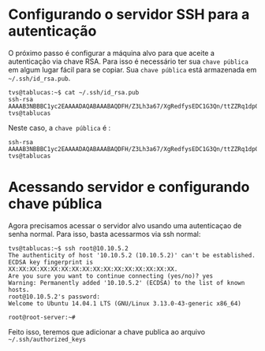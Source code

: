 # Configurando o servidor SSH para a autenticação

O próximo passo é configurar a máquina alvo para que aceite a autenticação via 
chave RSA. Para isso é necessário ter sua `chave pública` em algum lugar fácil para se copiar. Sua `chave pública` está armazenada em `~/.ssh/id_rsa.pub`.

```
tvs@tablucas:~$ cat ~/.ssh/id_rsa.pub 
ssh-rsa AAAAB3NBBBC1yc2EAAAADAQABAAABAQDFH/Z3Lh3a67/XgRedfysEDC1G3Qn/ttZZRq1dp0bXSKyTehpQHGymk5a2+F6F5LzEYL0AAAi2aFl56bqTDo6/VRgkOvXw6EWgJAkIGm0Prh2uSH5cobFSHdA9L4J7U62pLfzZINuBEkgCBrFo+zAvXF8e7BBOdWc/NSAAABRT/A3NLmAAAIv7PPREFETCHgeQbqforbTKOAZ8mEUtctS2HFVLMZuXDhuVJT72YcR2h9faVTkFHERY7RajwBl6eFA7N/sxMjqt+R2qcZZZZZZtOSuxuUvbn/nOwR8LLO0sngefIzQhpwtmUOfEs94060ognPe05s/HUEBRBR tvs@tablucas
```

Neste caso, a `chave pública` é : 

```
ssh-rsa AAAAB3NBBBC1yc2EAAAADAQABAAABAQDFH/Z3Lh3a67/XgRedfysEDC1G3Qn/ttZZRq1dp0bXSKyTehpQHGymk5a2+F6F5LzEYL0AAAi2aFl56bqTDo6/VRgkOvXw6EWgJAkIGm0Prh2uSH5cobFSHdA9L4J7U62pLfzZINuBEkgCBrFo+zAvXF8e7BBOdWc/NSAAABRT/A3NLmAAAIv7PPREFETCHgeQbqforbTKOAZ8mEUtctS2HFVLMZuXDhuVJT72YcR2h9faVTkFHERY7RajwBl6eFA7N/sxMjqt+R2qcZZZZZZtOSuxuUvbn/nOwR8LLO0sngefIzQhpwtmUOfEs94060ognPe05s/HUEBRBR tvs@tablucas
```

# Acessando servidor e configurando chave pública


Agora precisamos acessar o servidor alvo usando uma autenticaçao de senha normal.
Para isso, basta acessarmos via ssh normal:

```
tvs@tablucas:~$ ssh root@10.10.5.2
The authenticity of host '10.10.5.2 (10.10.5.2)' can't be established.
ECDSA key fingerprint is XX:XX:XX:XX:XX:XX:XX:XX:XX:XX:XX:XX:XX:XX:XX:XX.
Are you sure you want to continue connecting (yes/no)? yes
Warning: Permanently added '10.10.5.2' (ECDSA) to the list of known hosts.
root@10.10.5.2's password: 
Welcome to Ubuntu 14.04.1 LTS (GNU/Linux 3.13.0-43-generic x86_64)

root@root-server:~# 
```

Feito isso, teremos que adicionar a chave publica  ao arquivo `~/.ssh/authorized_keys`